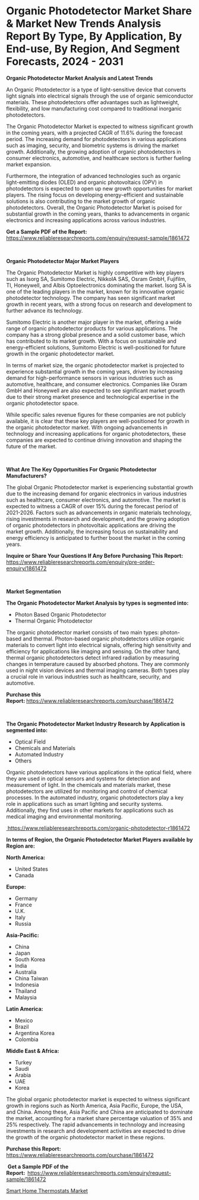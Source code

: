 <p><h1>Organic Photodetector Market Share & Market New Trends Analysis Report By Type, By Application, By End-use, By Region, And Segment Forecasts, 2024 - 2031</h1></p><p><strong>Organic Photodetector Market Analysis and Latest Trends</strong></p>
<p><p>An Organic Photodetector is a type of light-sensitive device that converts light signals into electrical signals through the use of organic semiconductor materials. These photodetectors offer advantages such as lightweight, flexibility, and low manufacturing cost compared to traditional inorganic photodetectors.</p><p>The Organic Photodetector Market is expected to witness significant growth in the coming years, with a projected CAGR of 11.6% during the forecast period. The increasing demand for photodetectors in various applications such as imaging, security, and biometric systems is driving the market growth. Additionally, the growing adoption of organic photodetectors in consumer electronics, automotive, and healthcare sectors is further fueling market expansion.</p><p>Furthermore, the integration of advanced technologies such as organic light-emitting diodes (OLED) and organic photovoltaics (OPV) in photodetectors is expected to open up new growth opportunities for market players. The rising focus on developing energy-efficient and sustainable solutions is also contributing to the market growth of organic photodetectors. Overall, the Organic Photodetector Market is poised for substantial growth in the coming years, thanks to advancements in organic electronics and increasing applications across various industries.</p></p>
<p><strong>Get a Sample PDF of the Report:&nbsp;</strong> <a href="https://www.reliableresearchreports.com/enquiry/request-sample/1861472">https://www.reliableresearchreports.com/enquiry/request-sample/1861472</a></p>
<p>&nbsp;</p>
<p><strong>Organic Photodetector Major Market Players</strong></p>
<p><p>The Organic Photodetector Market is highly competitive with key players such as Isorg SA, Sumitomo Electric, NikkoIA SAS, Osram GmbH, Fujifilm, TI, Honeywell, and Albis Optoelectronics dominating the market. Isorg SA is one of the leading players in the market, known for its innovative organic photodetector technology. The company has seen significant market growth in recent years, with a strong focus on research and development to further advance its technology.</p><p>Sumitomo Electric is another major player in the market, offering a wide range of organic photodetector products for various applications. The company has a strong global presence and a solid customer base, which has contributed to its market growth. With a focus on sustainable and energy-efficient solutions, Sumitomo Electric is well-positioned for future growth in the organic photodetector market.</p><p>In terms of market size, the organic photodetector market is projected to experience substantial growth in the coming years, driven by increasing demand for high-performance sensors in various industries such as automotive, healthcare, and consumer electronics. Companies like Osram GmbH and Honeywell are also expected to see significant market growth due to their strong market presence and technological expertise in the organic photodetector space.</p><p>While specific sales revenue figures for these companies are not publicly available, it is clear that these key players are well-positioned for growth in the organic photodetector market. With ongoing advancements in technology and increasing applications for organic photodetectors, these companies are expected to continue driving innovation and shaping the future of the market.</p></p>
<p>&nbsp;</p>
<p><strong>What Are The Key Opportunities For Organic Photodetector Manufacturers?</strong></p>
<p><p>The global Organic Photodetector market is experiencing substantial growth due to the increasing demand for organic electronics in various industries such as healthcare, consumer electronics, and automotive. The market is expected to witness a CAGR of over 15% during the forecast period of 2021-2026. Factors such as advancements in organic materials technology, rising investments in research and development, and the growing adoption of organic photodetectors in photovoltaic applications are driving the market growth. Additionally, the increasing focus on sustainability and energy efficiency is anticipated to further boost the market in the coming years.</p></p>
<p><strong>Inquire or Share Your Questions If Any Before Purchasing This Report:</strong> <a href="https://www.reliableresearchreports.com/enquiry/pre-order-enquiry/1861472">https://www.reliableresearchreports.com/enquiry/pre-order-enquiry/1861472</a></p>
<p>&nbsp;</p>
<p><strong>Market Segmentation</strong></p>
<p><strong>The Organic Photodetector Market Analysis by types is segmented into:</strong></p>
<p><ul><li>Photon Based Organic Photodetector</li><li>Thermal Organic Photodetector</li></ul></p>
<p><p>The organic photodetector market consists of two main types: photon-based and thermal. Photon-based organic photodetectors utilize organic materials to convert light into electrical signals, offering high sensitivity and efficiency for applications like imaging and sensing. On the other hand, thermal organic photodetectors detect infrared radiation by measuring changes in temperature caused by absorbed photons. They are commonly used in night vision devices and thermal imaging cameras. Both types play a crucial role in various industries such as healthcare, security, and automotive.</p></p>
<p><strong>Purchase this Report:&nbsp;</strong><a href="https://www.reliableresearchreports.com/purchase/1861472">https://www.reliableresearchreports.com/purchase/1861472</a></p>
<p>&nbsp;</p>
<p><strong>The Organic Photodetector Market Industry Research by Application is segmented into:</strong></p>
<p><ul><li>Optical Field</li><li>Chemicals and Materials</li><li>Automated Industry</li><li>Others</li></ul></p>
<p><p>Organic photodetectors have various applications in the optical field, where they are used in optical sensors and systems for detection and measurement of light. In the chemicals and materials market, these photodetectors are utilized for monitoring and control of chemical processes. In the automated industry, organic photodetectors play a key role in applications such as smart lighting and security systems. Additionally, they find uses in other markets for applications such as medical imaging and environmental monitoring.</p></p>
<p><a href="https://www.reliableresearchreports.com/organic-photodetector-r1861472">&nbsp;https://www.reliableresearchreports.com/organic-photodetector-r1861472</a></p>
<p><strong>In terms of Region, the Organic Photodetector Market Players available by Region are:</strong></p>
<p>
    <p> <strong> North America: </strong>
        <ul>
            <li>United States</li>
            <li>Canada</li>
        </ul>
        </p> 
    <p> <strong> Europe: </strong>
        <ul>
            <li>Germany</li>
            <li>France</li>
            <li>U.K.</li>
            <li>Italy</li>
            <li>Russia</li>
        </ul>
        </p> 
    <p> <strong> Asia-Pacific: </strong>
        <ul>
            <li>China</li>
            <li>Japan</li>
            <li>South Korea</li>
            <li>India</li>
            <li>Australia</li>
            <li>China Taiwan</li>
            <li>Indonesia</li>
            <li>Thailand</li>
            <li>Malaysia</li>
        </ul>
        </p> 
    <p> <strong> Latin America: </strong>
        <ul>
            <li>Mexico</li>
            <li>Brazil</li>
            <li>Argentina Korea</li>
            <li>Colombia</li>
        </ul>
        </p> 
    <p> <strong> Middle East & Africa: </strong>
        <ul>
            <li>Turkey</li>
            <li>Saudi</li>
            <li>Arabia</li>
            <li>UAE</li>
            <li>Korea</li>
        </ul>
    </p>
    </p>
<p><p>The global organic photodetector market is expected to witness significant growth in regions such as North America, Asia Pacific, Europe, the USA, and China. Among these, Asia Pacific and China are anticipated to dominate the market, accounting for a market share percentage valuation of 35% and 25% respectively. The rapid advancements in technology and increasing investments in research and development activities are expected to drive the growth of the organic photodetector market in these regions.</p></p>
<p><strong>Purchase this Report: </strong><a href="https://www.reliableresearchreports.com/purchase/1861472">https://www.reliableresearchreports.com/purchase/1861472</a></p>
<p>&nbsp;<strong>Get a Sample PDF of the Report:&nbsp;&nbsp;</strong><a href="https://www.reliableresearchreports.com/enquiry/request-sample/1861472">https://www.reliableresearchreports.com/enquiry/request-sample/1861472</a></p>
<p><strong></strong></p>
<p><p><a href="https://github.com/sofayahoo2023/Market-Research-Report-List-5/blob/main/smart-home-thermostats-market.md">Smart Home Thermostats Market</a></p></p>
